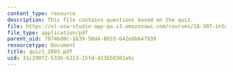```yaml
---
content_type: resource
description: This file contains questions based on the quiz.
file: https://ol-ocw-studio-app-qa.s3.amazonaws.com/courses/18-307-integral-equations-spring-2006/31c290f25336b21315fdd13b58301abc_quiz1_2003.pdf
file_type: application/pdf
parent_uid: 7974bd0c-1b39-50d4-8655-642e6b647939
resourcetype: Document
title: quiz1_2003.pdf
uid: 31c290f2-5336-b213-15fd-d13b58301abc
---
```

